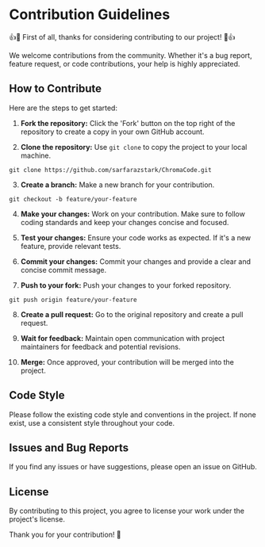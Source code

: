 # Contribution Guidelines

👍🎉 First of all, thanks for considering contributing to our project! 🎉👍

We welcome contributions from the community. Whether it's a bug report, feature request, or code contributions, your help is highly appreciated.

## How to Contribute

Here are the steps to get started:

1. **Fork the repository:** Click the 'Fork' button on the top right of the repository to create a copy in your own GitHub account.

2. **Clone the repository:** Use `git clone` to copy the project to your local machine.

```
git clone https://github.com/sarfarazstark/ChromaCode.git
```

3. **Create a branch:** Make a new branch for your contribution.

```
git checkout -b feature/your-feature
```

4. **Make your changes:** Work on your contribution. Make sure to follow coding standards and keep your changes concise and focused.

5. **Test your changes:** Ensure your code works as expected. If it's a new feature, provide relevant tests.

6. **Commit your changes:** Commit your changes and provide a clear and concise commit message.

7. **Push to your fork:** Push your changes to your forked repository.

```
git push origin feature/your-feature
```

8. **Create a pull request:** Go to the original repository and create a pull request.

9. **Wait for feedback:** Maintain open communication with project maintainers for feedback and potential revisions.

10. **Merge:** Once approved, your contribution will be merged into the project.

## Code Style

Please follow the existing code style and conventions in the project. If none exist, use a consistent style throughout your code.

## Issues and Bug Reports

If you find any issues or have suggestions, please open an issue on GitHub.

## License

By contributing to this project, you agree to license your work under the project's license.

Thank you for your contribution! 🙌
